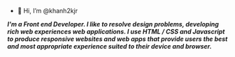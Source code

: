 - 👋 Hi, I’m @khanh2kjr

_**I'm a Front end Developer. I like to resolve design problems, developing rich web experiences web applications.
I use HTML / CSS and Javascript to produce responsive websites and web apps that provide users the best and most appropriate experience suited to their device and browser.**_

<!---
khanh2kjr/khanh2kjr is a ✨ special ✨ repository because its `README.md` (this file) appears on your GitHub profile.
You can click the Preview link to take a look at your changes.
--->

